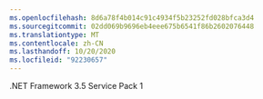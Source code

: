 ```yaml
---
ms.openlocfilehash: 8d6a78f4b014c91c4934f5b23252fd028bfca3d4
ms.sourcegitcommit: 02dd069b9696eb4eee675b6541f86b2602076448
ms.translationtype: MT
ms.contentlocale: zh-CN
ms.lasthandoff: 10/20/2020
ms.locfileid: "92230657"
---
```

.NET Framework 3.5 Service Pack 1